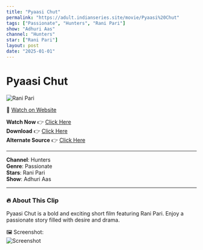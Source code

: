 ```yaml
---
title: "Pyaasi Chut"
permalink: "https://adult.indianseries.site/movie/Pyaasi%20Chut"
tags: ["Passionate", "Hunters", "Rani Pari"]
show: "Adhuri Aas"
channel: "Hunters"
star: ["Rani Pari"]
layout: post
date: "2025-01-01"
---
```


# Pyaasi Chut

![Rani Pari](https://shorts.desisins.com/wp-content/uploads/2024/02/Pyaasi-Chut-DesiSins.com_.jpg)

🔗 [Watch on Website](https://adult.indianseries.site/movie/Pyaasi%20Chut)

**Watch Now** 👉 [Click Here](https://adult.indianseries.site/movie/Pyaasi%20Chut)  
**Download** 👉 [Click Here](https://adult.indianseries.site/movie/Pyaasi%20Chut)  
**Alternate Source** 👉 [Click Here](https://adult.indianseries.site/movie/Pyaasi%20Chut)

---

**Channel**: Hunters  
**Genre**: Passionate  
**Stars**: Rani Pari  
**Show**: Adhuri Aas

---

### 🔥 About This Clip

Pyaasi Chut is a bold and exciting short film featuring Rani Pari. Enjoy a passionate story filled with desire and drama.
 
🖼️ Screenshot:  
![Screenshot](https://shorts.desisins.com/wp-content/uploads/2024/02/Pyaasi-Chut-DesiSins.com_.jpg)
